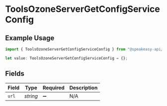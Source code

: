 # ToolsOzoneServerGetConfigServiceConfig

## Example Usage

```typescript
import { ToolsOzoneServerGetConfigServiceConfig } from "@speakeasy-api/bluesky/models/components";

let value: ToolsOzoneServerGetConfigServiceConfig = {};
```

## Fields

| Field              | Type               | Required           | Description        |
| ------------------ | ------------------ | ------------------ | ------------------ |
| `url`              | *string*           | :heavy_minus_sign: | N/A                |